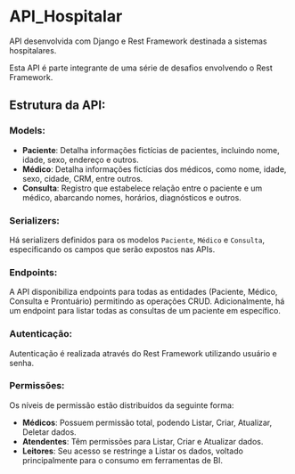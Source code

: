 # API_Hospitalar

API desenvolvida com Django e Rest Framework destinada a sistemas hospitalares.

Esta API é parte integrante de uma série de desafios envolvendo o Rest Framework.

## Estrutura da API:
### Models:
- **Paciente**: Detalha informações fictícias de pacientes, incluindo nome, idade, sexo, endereço e outros.
- **Médico**: Detalha informações fictícias dos médicos, como nome, idade, sexo, cidade, CRM, entre outros.
- **Consulta**: Registro que estabelece relação entre o paciente e um médico, abarcando nomes, horários, diagnósticos e outros.

### Serializers:
Há serializers definidos para os modelos `Paciente`, `Médico` e `Consulta`, especificando os campos que serão expostos nas APIs.

### Endpoints:
A API disponibiliza endpoints para todas as entidades (Paciente, Médico, Consulta e Prontuário) permitindo as operações CRUD. Adicionalmente, há um endpoint para listar todas as consultas de um paciente em específico.

### Autenticação:
Autenticação é realizada através do Rest Framework utilizando usuário e senha.

### Permissões:
Os níveis de permissão estão distribuídos da seguinte forma:
- **Médicos**: Possuem permissão total, podendo Listar, Criar, Atualizar, Deletar dados.
- **Atendentes**: Têm permissões para Listar, Criar e Atualizar dados.
- **Leitores**: Seu acesso se restringe a Listar os dados, voltado principalmente para o consumo em ferramentas de BI.

